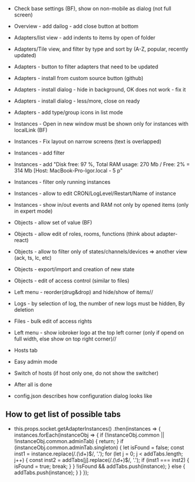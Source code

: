 - Check base settings (BF), show on non-mobile as dialog (not full screen)
- Overview - add dailog - add close button at bottom
- Adapters/list view - add indents to items by open of folder
- Adapters/Tile view, and filter by type and sort by (A-Z, popular, recently updated)
- Adapters - button to filter adapters that need to be updated
- Adapters - install from custom source button (github)
- Adapters - install dialog - hide in background, OK does not work - fix it
- Adapters - install dialog - less/more, close on ready
- Adapters - add type/group icons in list mode
- Instances - Open in new window must be shown only for instances with localLink (BF)
- Instances - Fix layout on narrow screens (text is overlapped)
- Instances - add filter
- Instances - add "Disk free: 97 %, Total RAM usage: 270 Mb / Free: 2% = 314 Mb [Host: MacBook-Pro-Igor.local - 5 p"
- Instances - filter only running instances
- Instances - allow to edit CRON/LogLevel/Restart/Name of instance
- Instances - show in/out events and RAM not only by opened items (only in expert mode)
- Objects - allow set of value (BF)
- Objects - allow edit of roles, rooms, functions (think about adapter-react)
- Objects - allow to filter only of states/channels/devices => another view (ack, ts, lc, etc)
- Objects - export/import and creation of new state
- Objects - edit of access control (similar to files)
- Left menu - reorder(drug&drop) and hide/show of items//
- Logs - by selection of log, the number of new logs must be hidden, By deletion
- Files - bulk edit of access rights
- Left menu - show iobroker logo at the top left corner (only if opend on full width, else show on top right corner)//
- Hosts tab
- Easy admin mode
- Switch of hosts (if host only one, do not show the switcher)

- After all is done
- config.json describes how configuration dialog looks like


## How to get list of possible tabs
- this.props.socket.getAdapterInstances()
    .then(instances => {
        instances.forEach(instanceObj => {
            if (!instanceObj.common || !instanceObj.common.adminTab) {
                return;
            }
            if (instanceObj.common.adminTab.singleton) {
                let isFound = false;
                const inst1 = instance.replace(/\.(\d+)$/, '.');
                for (let j = 0; j < addTabs.length; j++) {
                    const inst2 = addTabs[j].replace(/\.(\d+)$/, '.');
                    if (inst1 === inst2) {
                        isFound = true;
                        break;
                    }
                }
                !isFound && addTabs.push(instance);
            } else {
                addTabs.push(instance);
            }
        }
    });